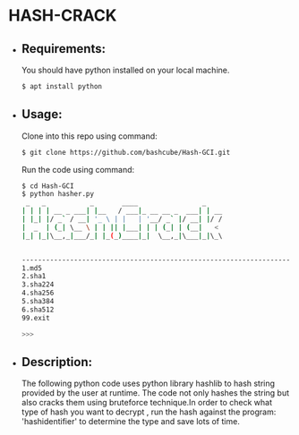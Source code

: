 # HASH-CRACK

* ## Requirements:
  You should have python installed on your local machine.
  ```bash
  $ apt install python
  ```
  
* ## Usage:
  Clone into this repo using command:
  ```bash
  $ git clone https://github.com/bashcube/Hash-GCI.git
  ```
  Run the code using command:
  ```bash
  $ cd Hash-GCI
  $ python hasher.py
   _   _           _       ____                _     
  | | | | __ _ ___| |__   / ___|_ __ __ _  ___| | __ 
  | |_| |/ _` / __| '_ \ | |   | '__/ _` |/ __| |/ / 
  |  _  | (_| \__ \ | | || |___| | | (_| | (__|   <  
  |_| |_|\__,_|___/_| |_(_)____|_|  \__,_|\___|_|\_\ 


  ----------------------------------------------------------------------
  1.md5 
  2.sha1 
  3.sha224 
  4.sha256 
  5.sha384 
  6.sha512 
  99.exit 

  >>> 
  ```
  
 * ## Description:
   The following python code uses python library hashlib to 
   hash string provided by the user at runtime.
   The code not only hashes the string but also cracks them
   using bruteforce technique.In order to check what type of
   hash you want to decrypt , run the hash against the program:
   'hashidentifier' to determine the type and save lots of time.
